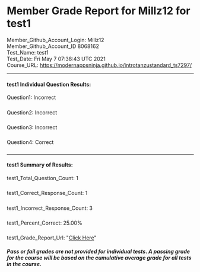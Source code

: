 # Member Grade Report for Millz12 for test1  
   
Member_Github_Account_Login: Millz12  
Member_Github_Account_ID 8068162  
Test_Name: test1  
Test_Date: Fri May  7 07:38:43 UTC 2021  
Course_URL: https://modernappsninja.github.io/introtanzustandard_ts7297/  
   
---  
#### test1 Individual Question Results:  
Question1: Incorrect  
#####  
Question2: Incorrect  
#####  
Question3: Incorrect  
#####  
Question4: Correct  
#####  
---  
#### test1 Summary of Results:  
test1_Total_Question_Count: 1  
#####  
test1_Correct_Response_Count: 1  
#####  
test1_Incorrect_Response_Count: 3  
#####  
test1_Percent_Correct: 25.00%  
#####  
test1_Grade_Report_Url: "[Click Here](https://github.com/modernappsninjas/Millz12/blob/main/static/userdata/courses/introtanzustandard_ts7297/grade_report.pr85.test1.md)"
##### Pass or fail grades are not provided for individual tests. A passing grade for the course will be based on the cumulative average grade for all tests in the course.  
